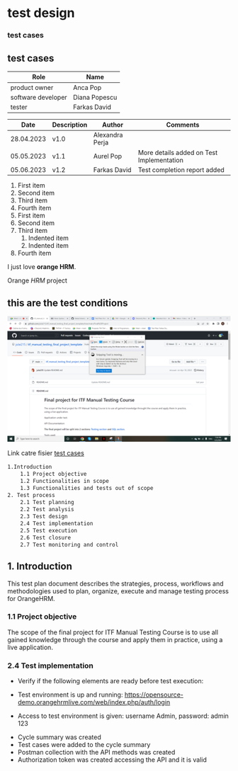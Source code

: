 # test design
### test cases
<h2>test cases</h2>

| Role  | Name  |
|---|---|
| product owner | Anca Pop |
| software developer | Diana Popescu |
| tester | Farkas David |

| Date | Description  | Author | Comments |
|---|---|---|---|
| 28.04.2023 | v1.0 | Alexandra Perja |  |
| 05.05.2023 | v1.1 | Aurel Pop | More details added on Test Implementation |
| 05.06.2023 | v1.2 | Farkas David | Test completion report added  |
1. First item
2. Second item
3. Third item
4. Fourth item
1. First item
2. Second item
3. Third item
    1. Indented item
    2. Indented item
4. Fourth item

I just love <strong>orange HRM</strong>.

Orange *HRM* project

## this are the test conditions
![Test condition](https://github.com/farkas1david/proiect-testare-manuala/blob/main/Screenshot%202023-05-05%20193909.png)

Link catre fisier [test cases ](https://github.com/farkas1david/proiect-testare-manuala/blob/main/plata_1152463.pdf)

    1.Introduction
        1.1 Project objective
        1.2 Functionalities in scope
        1.3 Functionalities and tests out of scope
    2. Test process
        2.1 Test planning
        2.2 Test analysis
        2.3 Test design
        2.4 Test implementation
        2.5 Test execution
        2.6 Test closure
        2.7 Test monitoring and control

## 1. Introduction
This test plan document describes the strategies, process, workflows and methodologies used to plan, organize, execute and manage testing process for OrangeHRM.
### 1.1 Project objective
The scope of the final project for ITF Manual Testing Course is to use all gained knowledge through the course and apply them in practice, using a live application. 
### 2.4 Test implementation
* Verify if the following elements are ready before test execution:
- Test environment is up and running: https://opensource-demo.orangehrmlive.com/web/index.php/auth/login 
+ Access to test environment is given: username Admin, password: admin 123
- Cycle summary was created 
- Test cases were added to the cycle summary 
- Postman collection with the API methods was created 
- Authorization token was created accessing the API and it is valid 


